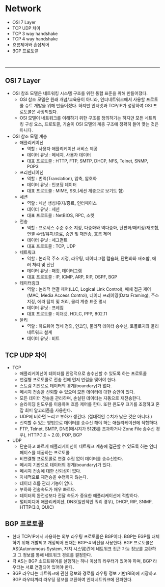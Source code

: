# Network

* OSI 7 Layer
* TCP UDP 차이
* TCP 3 way handshake
* TCP 4 way handshake
* 흐름제어와 혼잡제어
* BGP 프로토콜

<br>

---

## OSI 7 Layer

* OSI 참조 모델은 네트워킹 시스템 구조를 위한 통합 표준을 위해 만들어졌다.
    * OSI 참조 모델은 원래 개념/교육용이 아니라, 인터네트워크에서 사용할 프로토콜 슈트 개발을 위해 만들어졌다. 하지만 인터넷과 TCP/IP가 성장하여 OSI 프로토콜은 사장되었다.
    * OSI 모델이 네트워크를 이해하기 위한 구조를 정의하기는 하지만 모든 네트워킹 구성 요소, 프로토콜, 기술이 OSI 모델의 계층 구조에 정확히 들어 맞는 것은 아니다.
* OSI 참조 모델 계층
    * 애플리케이션
        * 역할 : 사용자 애플리케이션 서비스 제공
        * 데이터 유닛 : 메세지, 사용자 데이터
        * 대표 프로토콜 : HTTP, FTP, SMTP, DHCP, NFS, Telnet, SNMP, POP3
    * 프리젠테이션
        * 역할 : 번역(Translation), 압축, 암호화
        * 데이터 유닛 : 인코딩 데이터
        * 대표 프로토콜 : MIME, SSL(세션 계층으로 보기도 함)
    * 세션
        * 역할 : 세션 생성/유지/종료, 인터페이스
        * 데이터 유닛 : 세션
        * 대표 프로토콜 : NetBIOS, RPC, 소켓
    * 전송
        * 역할 : 프로세스 수준 주소 지정, 다중화와 역다중화, 단편화/패키징/재조합, 연결 수립/유지/종료, 승인 및 재전송, 흐름 제어
        * 데이터 유닛 : 세그먼트
        * 대표 프로토콜 : TCP, UDP
    * 네트워크
        * 역할 : 논리적 주소 지정, 라우팅, 데이터그램 캡슐화, 단편화와 재조합, 에러 처리 및 진단
        * 데이터 유닛 : 패킷, 데이터그램
        * 대표 프로토콜 : IP, ICMP, ARP, RIP, OSPF, BGP
    * 데이터링크
        * 역할 : 논리적 연결 제어(LLC, Logical Link Control), 매체 접근 제어(MAC, Media Access Control), 데이터 프레이밍(Data Framing), 주소 지정, 에러 탐지 및 처리, 물리 계층 표준 명시
        * 데이터 유닛 : 프레임
        * 대표 프로토콜 : 이더넷, HDLC, PPP, 802.11
    * 물리
        * 역할 : 하드웨어 명세 정의, 인코딩, 물리적 데이터 송수신, 토폴로지와 물리 네트워크 설계
        * 데이터 유닛 : 비트

## TCP UDP 차이

* TCP
    * 애플리케이션이 데이터를 안정적으로 송수신할 수 있도록 하는 프로토콜
    * 연결형 프로토콜로 전송 전에 먼저 연결을 맺어야 한다.
    * 스트림 기반으로 데이터의 경계(boundary)가 없다.
    * 메시지 전송을 신뢰할 수 있으며 모든 데이터에 대한 승인이 있다.
    * 모든 데이터 전송을 관리하며, 손실된 데이터는 자동으로 재전송한다.
    * 슬라이딩 윈도우를 이용하여 흐름 제어를 한다. 또한 윈도우 크기를 조정하고 혼잡 회피 알고리즘을 사용한다.
    * UDP에 비하면 느리고 부하가 생긴다. (절대적인 수치가 낮은 것은 아니다.)
    * 신뢰할 수 있는 방법으로 데이터를 송수신 해야 하는 애플리케이션에 적합하다.
    * FTP, Telnet, SMTP, DNS(메시지가 512B를 초과하거나 Zone File 송수신 경우), HTTP(1.0 ~ 2.0), POP, BGP
* UDP
    * 단순하고 빠르게 애플리케이션이 네트워크 계층에 접근할 수 있도록 하는 인터페이스를 제공하는 프로토콜
    * 비연결형 프로토콜로 연결 수립 없이 데이터를 송수신한다.
    * 메시지 기반으로 데이터의 경계(boundary)가 있다.
    * 메시지 전송에 대한 신뢰성이 없다.
    * 자체적으로 재전송을 수행하지 않는다.
    * 데이터 흐름 관리 기능이 없다.
    * 부하와 전송속도가 매우 빠르다.
    * 데이터의 완전성보다 전달 속도가 중요한 애플리케이션에 적합하다.
    * 멀티미디어 애플리케이션, DNS(일반적인 쿼리 경우), DHCP, RIP, SNMP, HTTP(3.0, QUIC)

## BGP 프로토콜

* 현대 TCP/IP에서 사용하는 외부 라우팅 프로토콜은 BGP이다. BGP는 EGP를 대체하기 위해 개발되고 개정되어 현재는 BGP-4 버전을 사용한다. BGP 프로토콜은 AS(Autonomous System, 자치 시스템)간에 네트워크 접근 가능 정보를 교환하고 그 정보를 통해 네트워크 경로를 결정한다.
* 각 AS는 BGP 소프트웨어를 실행하는 하나 이상의 라우터가 있어야 하며, BGP 라우터는 서로 연결되어 있어야 한다.
* BGP 라우터는 네트워크에 관한 정보와 경로를 라우팅 정보 기반(RIB)에 저장하고 BGP 라우터끼리 라우팅 정보를 교환하여 인터네트워크에 전파한다.
